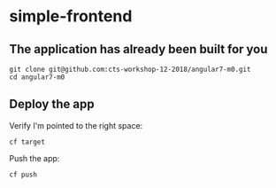 # simple-frontend

## The application has already been built for you

```
git clone git@github.com:cts-workshop-12-2018/angular7-m0.git
cd angular7-m0
```

## Deploy the app

Verify I'm pointed to the right space:
```
cf target
```

Push the app:
```
cf push
```